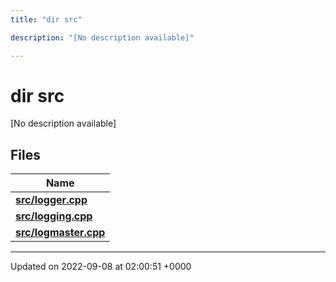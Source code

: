```yaml
---
title: "dir src"

description: "[No description available]"

---
```


# dir src

[No description available]

## Files

| Name           |
| -------------- |
| **[src/logger.cpp](/documentation/code/files/logger_8cpp/#file-src-logger-cpp)**  |
| **[src/logging.cpp](/documentation/code/files/logging_8cpp/#file-src-logging-cpp)**  |
| **[src/logmaster.cpp](/documentation/code/files/logmaster_8cpp/#file-src-logmaster-cpp)**  |






-------------------------------

Updated on 2022-09-08 at 02:00:51 +0000
